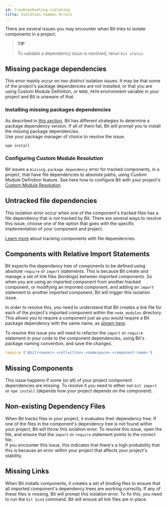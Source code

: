 ```yaml
---
id: troubleshooting-isolating
title: Isolation Common Errors
---
```


There are several issues you may encounter when Bit tries to isolate components in a project.

> **TIP**
>
> To validate a dependency issue is resolved, rerun `bit status`.

## Missing package dependencies

This error mainly occur on two distinct isolation issues. It may be that some of the project's package dependencies are not installed, or that you are using Custom Module Definition, or `NODE_PATH` environment variable in your project and Bit is unaware of that.

### Installing missing packages dependencies

As described in [this section](/docs/isolating-and-tracking-components.html#tracking-a-component-with-package-dependencies), Bit has different strategies to determine a package dependency version. If all of them fail, Bit will prompt you to install the missing package dependencies.  
Use your package manager of choice to resolve the issue.

```sh
npm install
```

### Configuring Custom Module Resolution

Bit issues a `missing package dependency` error for tracked components, in a project, that have file dependencies to absolute paths, using Custom Module Definition feature. See here how to configure Bit with your project's [Custom Module Resolution](/docs/add-and-isolate-components#custom-module-resolution).

## Untracked file dependencies

This isolation error occur when one of the component's tracked files has a file dependency that is not tracked by Bit. There are several ways to resolve this issue, choose one of the option that goes with the specific implementation of your component and project.

[Learn more](/docs/add-and-isolate-components#file-dependencies) about tracking components with file dependencies.

## Components with Relative Import Statements

Bit expects the dependency tree of components to be defined using absolute `require` or `import` statements. This is because Bit create and manage a set of link files (bindings) between imported components. So when you are using an imported component from another tracked component, or modifying an imported component, and adding an `import` statement to another imported component, Bit will trigger this isolation issue.

In order to resolve this, you need to understand that Bit creates a link file for each of the project's imported component within the `node_modules` directory. This allows you to require a component just as you would require a Bit package dependency with the same name, as [shown here](/docs/installing-components.html#package-naming-convention).

To resolve this issue you will need to refactor the `import` or `require` statement in your code to the component dependencies, using Bit's package naming convention, and save the changes.

```js
require ('@bit/<owner>.<collection>.<namespace>.<component-name>')
```

## Missing Components

This issue happens if some (or all) of your project component dependencies are missing. To resolve it you need to either run `bit import` or `npm install` (depends how your project depends on the component).

## Non-existing Dependency Files

When Bit tracks files in your project, it evaluates their dependency tree. If one of the files in the component's dependency tree is not found within your project, Bit will throw this isolation error. To resolve this issue, open the file, and ensure that the `import` or `require` statement points to the correct file.  
If you encounter this issue, this indicates that there's a high probability that this is because an error within your project that affects your project's stability.

## Missing Links

When Bit installs components, it creates a set of binding files to ensure that all imported component's dependency trees are working correctly. If any of these files is missing, Bit will prompt this isolation error. To fix this, you need to run the `bit bind` command. Bit will ensure all link files are in place.
